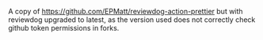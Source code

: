 A copy of https://github.com/EPMatt/reviewdog-action-prettier but with reviewdog upgraded to latest, as the version used does not correctly check github token permissions in forks.
